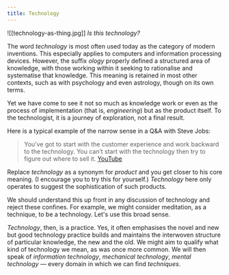 ```yaml
---
title: Technology
---
```

![[technology-as-thing.jpg]]
_Is this technology?_

The word *technology* is most often used today as the category of modern inventions. This especially applies to computers and information processing devices. However, the suffix *ology* properly defined a structured area of knowledge, with those working within it seeking to rationalise and systematise that knowledge. This meaning is retained in most other contexts, such as with psychology and even astrology, though on its own terms.

Yet we have come to see it not so much as knowledge work or even as the process of implementation (that is, *engineering*) but as the product itself. To the technologist, it is a journey of exploration, not a final result.

Here is a typical example of the narrow sense in a Q&A with Steve Jobs:

> You’ve got to start with the customer experience and work backward to the technology. You can’t start with the technology then try to figure out where to sell it. [YouTube](https://youtu.be/oeqPrUmVz-o?si=lWCB2nEAItGcy89R)

Replace *technology* as a synonym for *product* and you get closer to his core meaning. (I encourage you to try this for yourself.) *Technology* here only operates to suggest the sophistication of such products.

We should understand this up front in any discussion of technology and reject these confines. For example, we might consider meditation, as a technique, to be a technology. Let's use this broad sense.

*Technology*, then, is a practice. Yes, it often emphasises the novel and new but good technology practice builds and maintains the interwoven structure of particular knowledge, the new and the old. We might aim to qualify what kind of technology we mean, as was once more common. We will then speak of _information technology_, _mechanical technology_, _mental technology_ — every domain in which we can find *techniques*.